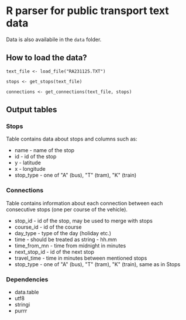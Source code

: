 # R parser for public transport text data

Data is also availabile in the `data` folder.

## How to load the data?

`
text_file <- load_file("RA231125.TXT")
`

`
stops <- get_stops(text_file)
`

`
connections <- get_connections(text_file, stops)
`

## Output tables

### Stops

Table contains data about stops and columns such as:
- name <chr> - name of the stop
- id <int> - id of the stop
- y <dbl> - latitude
- x <dbl> - longitude
- stop_type <chr> - one of "A" (bus), "T" (tram), "K" (train)

### Connections

Table contains information about each connection between each consecutive stops
(one per course of the vehicle).
- stop_id <int> - id of the stop, may be used to merge with stops
- course_id <chr> - id of the course 
- day_type <chr> - type of the day (holiday etc.)
- time <dbl> - should be treated as string - hh.mm
- time_from_mn <dbl> - time from midnight in minutes
- next_stop_id <int> - id of the next stop
- travel_time <dbl> - time in minutes between mentioned stops 
- stop_type <chr> - one of "A" (bus), "T" (tram), "K" (train), same as in Stops

### Dependencies

- data.table
- utf8
- stringi
- purrr